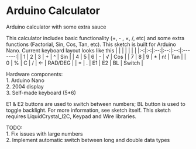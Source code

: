 # Arduino Calculator
Arduino calculator with some extra sauce

This calculator includes basic functionality (+, - , ×, /, etc) and some extra functions (Factorial, Sin, Cos, Tan, etc). This sketch is built for Arduino Nano. Current keyboard layout looks like this
|   |   |    |    |    |         |
|:-:|:-:|:--:|:--:|:--:|:-------:|
| 1 | 2 |  3 |  + |  ^ |   Sin   |
| 4 | 5 |  6 |  - |  √ |   Cos   |
| 7 | 8 |  9 |  * | n! |   Tan   |
| 0 | % |  С |  / | <- | RAD/DEG |
| = | . | E1 | E2 | BL | Switch  |

Hardware components:  
    1. Arduino Nano  
    2. 2004 display  
    3. Self-made keyboard (5*6)  

E1 & E2 buttons are used to switch between numbers; BL button is used to toggle backlight. For more information, see sketch itself.
This sketch requires LiquidCrystal_I2C, Keypad and Wire libraries.

TODO:  
    1. Fix issues with large numbers  
    2. Implement automatic switch between long and double data types  
